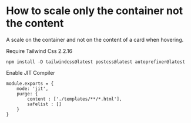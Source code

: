 # How to scale only the container not the content

A scale on the container and not on the content of a card when hovering.

Require Tailwind Css 2.2.16

    npm install -D tailwindcss@latest postcss@latest autoprefixer@latest

Enable JIT Compiler

    module.exports = {
        mode: 'jit',
        purge: {
            content : ['./templates/**/*.html'],
            safelist : []
        }
    }